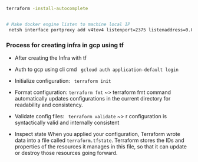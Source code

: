 
```bash
terraform -install-autocomplete


# Make docker engine listen to machine local IP
 netsh interface portproxy add v4tov4 listenport=2375 listenaddress=0.0.0.0 connectaddress=127.0.0.1 connectport=2375
```

### Process for creating infra in gcp using tf

- After creating the Infra with tf
- Auth to gcp using cli cmd `` gcloud auth application-default login``
- Initialize configuration: `` terraform init``
- Format configuration: 
    `` terraform fmt `` ~> terraform fmt command automatically updates configurations in the current directory for readability and consistency.

- Validate config files:
    `` terraform validate`` ~> r configuration is syntactically valid and internally consistent

- Inspect state
    When you applied your configuration, Terraform wrote data into a file called ``terraform.tfstate``. Terraform stores the IDs and properties of the resources it manages in this file, so that it can update or destroy those resources going forward.